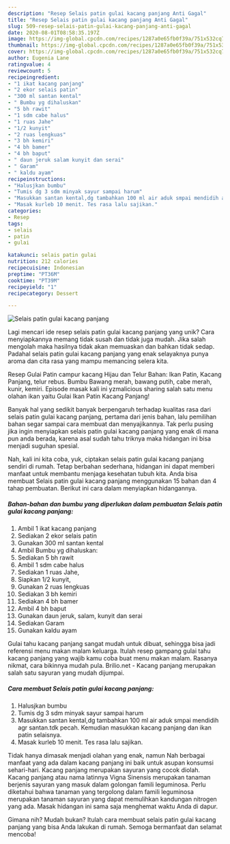 ```yaml
---
description: "Resep Selais patin gulai kacang panjang Anti Gagal"
title: "Resep Selais patin gulai kacang panjang Anti Gagal"
slug: 509-resep-selais-patin-gulai-kacang-panjang-anti-gagal
date: 2020-08-01T08:58:35.197Z
image: https://img-global.cpcdn.com/recipes/1287a0e65fb0f39a/751x532cq70/selais-patin-gulai-kacang-panjang-foto-resep-utama.jpg
thumbnail: https://img-global.cpcdn.com/recipes/1287a0e65fb0f39a/751x532cq70/selais-patin-gulai-kacang-panjang-foto-resep-utama.jpg
cover: https://img-global.cpcdn.com/recipes/1287a0e65fb0f39a/751x532cq70/selais-patin-gulai-kacang-panjang-foto-resep-utama.jpg
author: Eugenia Lane
ratingvalue: 4
reviewcount: 5
recipeingredient:
- "1 ikat kacang panjang"
- "2 ekor selais patin"
- "300 ml santan kental"
- " Bumbu yg dihaluskan"
- "5 bh rawit"
- "1 sdm cabe halus"
- "1 ruas Jahe"
- "1/2 kunyit"
- "2 ruas lengkuas"
- "3 bh kemiri"
- "4 bh bamer"
- "4 bh baput"
- " daun jeruk salam kunyit dan serai"
- " Garam"
- " kaldu ayam"
recipeinstructions:
- "Halusjkan bumbu"
- "Tumis dg 3 sdm minyak sayur sampai harum"
- "Masukkan santan kental,dg tambahkan 100 ml air aduk smpai mendidih agr santan.tdk pecah. Kemudian masukkan kacang panjang dan ikan patin selaisnya."
- "Masak kurleb 10 menit. Tes rasa lalu sajikan."
categories:
- Resep
tags:
- selais
- patin
- gulai

katakunci: selais patin gulai 
nutrition: 212 calories
recipecuisine: Indonesian
preptime: "PT36M"
cooktime: "PT39M"
recipeyield: "1"
recipecategory: Dessert

---
```



![Selais patin gulai kacang panjang](https://img-global.cpcdn.com/recipes/1287a0e65fb0f39a/751x532cq70/selais-patin-gulai-kacang-panjang-foto-resep-utama.jpg)

Lagi mencari ide resep selais patin gulai kacang panjang yang unik? Cara menyiapkannya memang tidak susah dan tidak juga mudah. Jika salah mengolah maka hasilnya tidak akan memuaskan dan bahkan tidak sedap. Padahal selais patin gulai kacang panjang yang enak selayaknya punya aroma dan cita rasa yang mampu memancing selera kita.

Resep Gulai Patin campur kacang Hijau dan Telur Bahan: Ikan Patin, Kacang Panjang, telur rebus. Bumbu Bawang merah, bawang putih, cabe merah, kunir, kemiri. Episode masak kali ini yzmalicious sharing salah satu menu olahan ikan yaitu Gulai Ikan Patin Kacang Panjang!

Banyak hal yang sedikit banyak berpengaruh terhadap kualitas rasa dari selais patin gulai kacang panjang, pertama dari jenis bahan, lalu pemilihan bahan segar sampai cara membuat dan menyajikannya. Tak perlu pusing jika ingin menyiapkan selais patin gulai kacang panjang yang enak di mana pun anda berada, karena asal sudah tahu triknya maka hidangan ini bisa menjadi suguhan spesial.


Nah, kali ini kita coba, yuk, ciptakan selais patin gulai kacang panjang sendiri di rumah. Tetap berbahan sederhana, hidangan ini dapat memberi manfaat untuk membantu menjaga kesehatan tubuh kita. Anda bisa membuat Selais patin gulai kacang panjang menggunakan 15 bahan dan 4 tahap pembuatan. Berikut ini cara dalam menyiapkan hidangannya.

<!--inarticleads1-->

##### Bahan-bahan dan bumbu yang diperlukan dalam pembuatan Selais patin gulai kacang panjang:

1. Ambil 1 ikat kacang panjang
1. Sediakan 2 ekor selais patin
1. Gunakan 300 ml santan kental
1. Ambil  Bumbu yg dihaluskan:
1. Sediakan 5 bh rawit
1. Ambil 1 sdm cabe halus
1. Sediakan 1 ruas Jahe,
1. Siapkan 1/2 kunyit,
1. Gunakan 2 ruas lengkuas
1. Sediakan 3 bh kemiri
1. Sediakan 4 bh bamer
1. Ambil 4 bh baput
1. Gunakan  daun jeruk, salam, kunyit dan serai
1. Sediakan  Garam
1. Gunakan  kaldu ayam


Gulai tahu kacang panjang sangat mudah untuk dibuat, sehingga bisa jadi referensi menu makan malam keluarga. Itulah resep gampang gulai tahu kacang panjang yang wajib kamu coba buat menu makan malam. Rasanya nikmat, cara bikinnya mudah pula. Brilio.net - Kacang panjang merupakan salah satu sayuran yang mudah dijumpai. 

<!--inarticleads2-->

##### Cara membuat Selais patin gulai kacang panjang:

1. Halusjkan bumbu
1. Tumis dg 3 sdm minyak sayur sampai harum
1. Masukkan santan kental,dg tambahkan 100 ml air aduk smpai mendidih agr santan.tdk pecah. Kemudian masukkan kacang panjang dan ikan patin selaisnya.
1. Masak kurleb 10 menit. Tes rasa lalu sajikan.


Tidak hanya dimasak menjadi olahan yang enak, namun Nah berbagai manfaat yang ada dalam kacang panjang ini baik untuk asupan konsumsi sehari-hari. Kacang panjang merupakan sayuran yang cocok diolah. Kacang panjang atau nama latinnya Vigna Sinensis merupakan tanaman berjenis sayuran yang masuk dalam golongan famili leguminosa. Perlu diketahui bahwa tanaman yang tergolong dalam famili leguminosa merupakan tanaman sayuran yang dapat memulihkan kandungan nitrogen yang ada. Masak hidangan ini sama saja menghemat waktu Anda di dapur. 

Gimana nih? Mudah bukan? Itulah cara membuat selais patin gulai kacang panjang yang bisa Anda lakukan di rumah. Semoga bermanfaat dan selamat mencoba!

